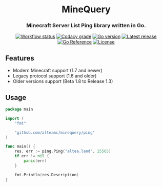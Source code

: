 <h1 align="center">MineQuery</h1>
<h3 align="center">Minecraft Server List Ping library written in Go.</h3>
<p align="center">
  <a href="https://github.com/alteamc/minequery/actions/workflows/go.yml"><img alt="Workflow status" src="https://img.shields.io/github/workflow/status/alteamc/minequery/Go/master"></a>
  <a href="https://app.codacy.com/gh/alteamc/minequery"><img alt="Codacy grade" src="https://img.shields.io/codacy/grade/7a7901a7d1ee435f8cd047ed15369043"></a>
  <a href="https://github.com/alteamc/minequery/blob/master/go.mod"><img alt="Go version" src="https://img.shields.io/github/go-mod/go-version/alteamc/minequery"></a>
  <a href="https://github.com/alteamc/minequery/releases/latest"><img alt="Latest release" src="https://img.shields.io/github/v/release/alteamc/minequery"></a>
  <a href="https://pkg.go.dev/github.com/alteamc/minequery"><img alt="Go Reference" src="https://pkg.go.dev/badge/github.com/alteamc/minequery.svg"></a>
  <a href="https://github.com/alteamc/minequery/blob/master/LICENSE"><img alt="License" src="https://img.shields.io/github/license/alteamc/minequery"></a>
</p>

## Features

*   Modern Minecraft support (1.7 and newer)
*   Legacy protocol support (1.6 and older)
*   Older versions support (Beta 1.8 to Release 1.3)

## Usage

```go
package main

import (
	"fmt"

	"github.com/alteamc/minequery/ping"
)

func main() {
	res, err := ping.Ping("altea.land", 25565)
	if err != nil {
		panic(err)
	}

	fmt.Println(res.Description)
}
```

